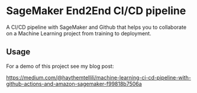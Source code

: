 # SageMaker End2End CI/CD pipeline
A CI/CD pipeline with SageMaker and Github that helps you to collaborate on a Machine Learning project from training to deployment.

## Usage
For a demo of this project see my blog post:

https://medium.com/@haythemtellili/machine-learning-ci-cd-pipeline-with-github-actions-and-amazon-sagemaker-f99818b7506a
